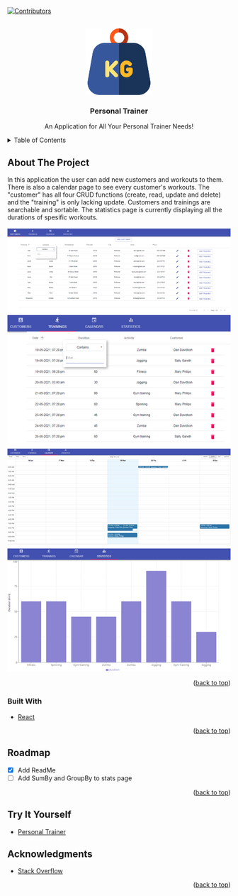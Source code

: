<div id="top"></div>

<!-- PROJECT SHIELDS -->
[![Contributors][contributors-shield]][contributors-url]
<!--[![MIT License][license-shield]][license-url] --> 

<!-- PROJECT LOGO -->
<br />
<div align="center">
  <img src="./src/weight.png" width="150" height="150" alt="Application Logo">
  <h3 align="center">Personal Trainer</h3>
  <p align="center">
    An Application for All Your Personal Trainer Needs!
</div>

<!-- TABLE OF CONTENTS -->
<details>
  <summary>Table of Contents</summary>
  <ol>
    <li>
      <a href="#about-the-project">About The Project</a>
      <ul>
        <li><a href="#built-with">Built With</a></li>
      </ul>
    </li>
    <li><a href="#roadmap">Roadmap</a></li>
    <li><a href="#try-it-yourself">Try It Yourself</a></li>
    <li><a href="#acknowledgments">Acknowledgments</a></li>
  </ol>
</details>

<!-- ABOUT THE PROJECT -->
## About The Project

In this application the user can add new customers and workouts to them. There is also a calendar page to see every customer's workouts. The "customer" has all four CRUD functions (create, read, update and delete) and the "training" is only lacking update. Customers and trainings are searchable and sortable. The statistics page is currently displaying all the durations of spesific workouts.
<br />
<br />
![Screen Shots](./src/customers.png?raw=true "Application Screen Shots")
![Screen Shots](./src/trainings.png?raw=true "Application Screen Shots")
![Screen Shots](./src/calendar.png?raw=true "Application Screen Shots")
![Screen Shots](./src/stats.png?raw=true "Application Screen Shots")
<p align="right">(<a href="#top">back to top</a>)</p>

### Built With

- [React](https://reactjs.org/)

<p align="right">(<a href="#top">back to top</a>)</p>

<!-- ROADMAP -->
## Roadmap

- [x] Add ReadMe
- [ ] Add SumBy and GroupBy to stats page

<p align="right">(<a href="#top">back to top</a>)</p>

<!-- LICENSE 
## License
TBD
<p align="right">(<a href="#top">back to top</a>)</p> -->

<!-- TRY IT YOURSELF -->
## Try It Yourself
- [Personal Trainer](https://personaltrainerweb.herokuapp.com/)

<!-- ACKNOWLEDGMENTS -->
## Acknowledgments
* [Stack Overflow](https://stackoverflow.com/)
<p align="right">(<a href="#top">back to top</a>)</p>

<!-- MARKDOWN LINKS & IMAGES -->
[contributors-shield]: https://img.shields.io/github/contributors/othneildrew/Best-README-Template.svg?style=for-the-badge
[contributors-url]: https://github.com/JelenaLaakkonen/personaltrainer/graphs/contributors
